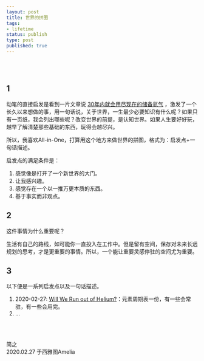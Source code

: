 ```yaml
--- 
layout: post
title: 世界的拼图
tags: 
- lifetime
status: publish
type: post
published: true
---
```


<br>
<br>



## 1

动笔的直接启发是看到一片文章说 [30年内就会用尽现在的储备氦气](http://www.ruanyifeng.com/blog/2020/02/weekly-issue-96.html) ，激发了一个长久以来想做的事，用一句话说，关于世界，一生最少必要知识有什么呢？如果只有一页纸，我会列出哪些呢？改变世界的前提，是认知世界。如果人生要好好玩，越早了解清楚那些基础的东西，玩得会越尽兴。

所以，我喜欢All-in-One，打算用这个地方来做世界的拼图，格式为：启发点+一句话描述。

启发点的满足条件是：

1. 感觉像是打开了一个新世界的大门。
2. 让我感兴趣。
3. 感觉存在一个以一推万更本质的东西。
4. 基于事实而非观点。

## 2

这件事情为什么重要呢？

生活有自己的路线，如可能你一直投入在工作中。但是留有空间，保存对未来长远规划的思考，才是更重要的事情。所以，一个能让重要灵感停驻的空间尤为重要。

## 3 

以下便是一系列启发点以及一句话描述。

1. 2020-02-27: [Will We Run out of Helium?](https://www.thoughtco.com/will-we-run-out-of-helium-3975959)：元素周期表一份，有一些会常驻，有一些会用完。
2. ...

<br>
<br>

简之           
2020.02.27 于西雅图Amelia<br>

